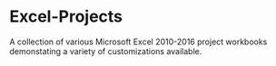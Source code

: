 # Excel-Projects

A collection of various Microsoft Excel 2010-2016 project workbooks demonstating a variety of customizations available.
